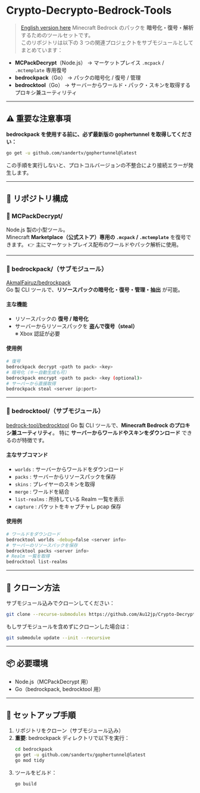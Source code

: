 # Crypto-Decrypto-Bedrock-Tools

> [English version here](README.md)
> Minecraft Bedrock のパックを **暗号化・復号・解析** するためのツールセットです。  
> このリポジトリは以下の 3 つの関連プロジェクトをサブモジュールとしてまとめています：

- **MCPackDecrypt**（Node.js） → マーケットプレイス `.mcpack` / `.mctemplate` 専用復号
- **bedrockpack**（Go） → パックの暗号化 / 復号 / 管理
- **bedrocktool**（Go） → サーバーからワールド・パック・スキンを取得するプロキシ兼ユーティリティ

---

## ⚠️ 重要な注意事項

**bedrockpack を使用する前に、必ず最新版の gophertunnel を取得してください：**

```bash
go get -u github.com/sandertv/gophertunnel@latest
```

この手順を実行しないと、プロトコルバージョンの不整合により接続エラーが発生します。

---

## 📂 リポジトリ構成

### 🔹 MCPackDecrypt/

Node.js 製の小型ツール。  
Minecraft **Marketplace（公式ストア）専用の `.mcpack` / `.mctemplate`** を復号できます。
👉 主にマーケットプレイス配布のワールドやパック解析に使用。

---

### 🔹 bedrockpack/（サブモジュール）

[AkmalFairuz/bedrockpack](https://github.com/AkmalFairuz/bedrockpack)  
Go 製 CLI ツールで、**リソースパックの暗号化・復号・管理・抽出** が可能。

#### 主な機能

- リソースパックの **復号 / 暗号化**
- サーバーからリソースパックを **盗んで復号（steal）**  
  ※ Xbox 認証が必要

#### 使用例

```bash
# 復号
bedrockpack decrypt <path to pack> <key>
# 暗号化（キー自動生成も可）
bedrockpack encrypt <path to pack> <key (optional)>
# サーバーから直接取得
bedrockpack steal <server ip:port>
```

---

### 🔹 bedrocktool/（サブモジュール）

[bedrock-tool/bedrocktool](https://github.com/bedrock-tool/bedrocktool)
Go 製 CLI ツールで、**Minecraft Bedrock のプロキシ兼ユーティリティ**。
特に **サーバーからワールドやスキンをダウンロード** できるのが特徴です。

#### 主なサブコマンド

- `worlds` : サーバーからワールドをダウンロード
- `packs` : サーバーからリソースパックを保存
- `skins` : プレイヤーのスキンを取得
- `merge` : ワールドを結合
- `list-realms` : 所持している Realm 一覧を表示
- `capture` : パケットをキャプチャし pcap 保存

#### 使用例

```bash
# ワールドをダウンロード
bedrocktool worlds -debug=false <server info>
# サーバーのリソースパックを保存
bedrocktool packs <server info>
# Realm 一覧を取得
bedrocktool list-realms
```

---

## 🚀 クローン方法

サブモジュール込みでクローンしてください：

```bash
git clone --recurse-submodules https://github.com/Au12jp/Crypto-Decrypto-Bedrock-Tools.git
```

もしサブモジュールを含めずにクローンした場合は：

```bash
git submodule update --init --recursive
```

---

## 📦 必要環境

- Node.js（MCPackDecrypt 用）
- Go（bedrockpack, bedrocktool 用）

---

## 🔧 セットアップ手順

1. リポジトリをクローン（サブモジュール込み）
2. **重要**: bedrockpack ディレクトリで以下を実行：
   ```bash
   cd bedrockpack
   go get -u github.com/sandertv/gophertunnel@latest
   go mod tidy
   ```
3. ツールをビルド：
   ```bash
   go build
   ```
